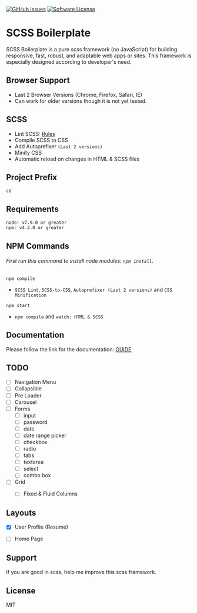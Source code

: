 [![GitHub issues](https://img.shields.io/github/issues/imransilvake/SCSS-Boilerplate.svg)](https://github.com/imransilvake/SCSS-Boilerplate/issues)
[![Software License](https://img.shields.io/badge/license-MIT-blue.svg)](LICENSE)


# SCSS Boilerplate
SCSS Boilerplate is a pure scss framework (no JavaScript) for building responsive, fast, robust, and adaptable web apps or sites. This framework is especially designed according to developer's need.


## Browser Support
 - Last 2 Browser Versions (Chrome, Firefox, Safari, IE)
 - Can work for older versions though it is not yet tested.


## SCSS
  - Lint SCSS: [Rules](https://stylelint.io/user-guide/rules/)
  - Compile SCSS to CSS
  - Add Autoprefixer `(Last 2 versions)`
  - Minify CSS
  - Automatic reload on changes in HTML & SCSS files
  

## Project Prefix
`cd`


## Requirements
```
node: v7.9.0 or greater
npm: v4.2.0 or greater
```


## NPM Commands

###### First run this command to install node modules: `npm install`.
`npm compile`
  - `SCSS Lint`, `SCSS-to-CSS`, `Autoprefixer (Last 2 versions)` and `CSS Minification`

`npm start`
  - `npm compile` and `watch: HTML & SCSS`


## Documentation
Please follow the link for the documentation: [GUIDE](documentation/guide.md)


## TODO
- [ ] Navigation Menu
- [ ] Collapsible
- [ ] Pre Loader
- [ ] Carousel
- [ ] Forms
  - [ ] input
  - [ ] password
  - [ ] date
  - [ ] date range picker
  - [ ] checkbox
  - [ ] radio
  - [ ] tabs
  - [ ] textarea
  - [ ] select
  - [ ] combo box
- [ ] Grid
  - [ ] Fixed & Fluid Columns


## Layouts
- [X] User Profile (Resume)
- [ ] Home Page


## Support
If you are good in scss, help me improve this scss framework.


## License
MIT
